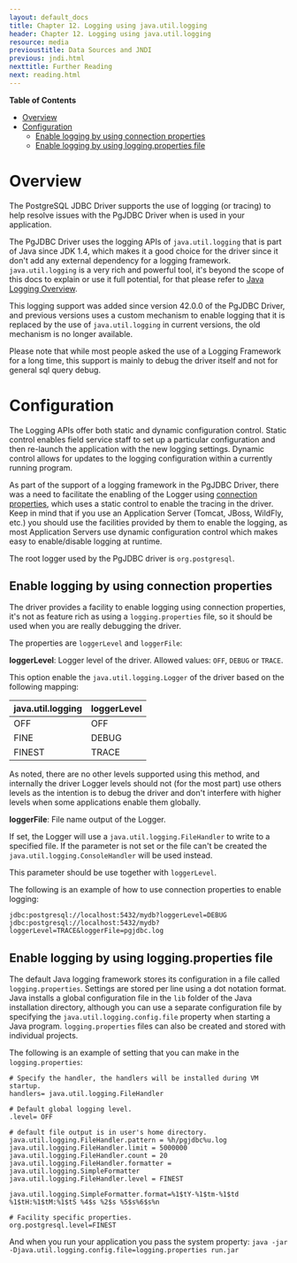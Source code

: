 ```yaml
---
layout: default_docs
title: Chapter 12. Logging using java.util.logging
header: Chapter 12. Logging using java.util.logging
resource: media
previoustitle: Data Sources and JNDI
previous: jndi.html
nexttitle: Further Reading
next: reading.html
---
```


**Table of Contents**

* [Overview](logging.html#overview)
* [Configuration](logging.html#configuration)
  * [Enable logging by using connection properties](logging.html#conprop)
  * [Enable logging by using logging.properties file](logging.html#fileprop)

<a name="overview"></a>
# Overview

The PostgreSQL JDBC Driver supports the use of logging (or tracing) to help resolve issues with the
PgJDBC Driver when is used in your application.

The PgJDBC Driver uses the logging APIs of `java.util.logging` that is part of Java since JDK 1.4,
which makes it a good choice for the driver since it don't add any external dependency for a logging
framework. `java.util.logging` is a very rich and powerful tool, it's beyond the scope of this docs
to explain or use it full potential, for that please refer to
[Java Logging Overview](https://docs.oracle.com/javase/8/docs/technotes/guides/logging/overview.html).

This logging support was added since version 42.0.0 of the PgJDBC Driver, and previous
versions uses a custom mechanism to enable logging that it is replaced by the use of
`java.util.logging` in current versions, the old mechanism is no longer available.

Please note that while most people asked the use of a Logging Framework for a long time, this
support is mainly to debug the driver itself and not for general sql query debug.

<a name="configuration"></a>
# Configuration

The Logging APIs offer both static and dynamic configuration control. Static control enables field
service staff to set up a particular configuration and then re-launch the application with the new
logging settings. Dynamic control allows for updates to the logging configuration within a currently
running program.

As part of the support of a logging framework in the PgJDBC Driver, there was a need to facilitate
the enabling of the Logger using [connection properties](logging.html#conprop), which uses a static
control to enable the tracing in the driver. Keep in mind that if you use an Application Server
(Tomcat, JBoss, WildFly, etc.) you should use the facilities provided by them to enable the logging,
as most Application Servers use dynamic configuration control which makes easy to enable/disable
logging at runtime.

The root logger used by the PgJDBC driver is `org.postgresql`.

<a name="conprop"></a>
## Enable logging by using connection properties

The driver provides a facility to enable logging using connection properties, it's not as feature rich
as using a `logging.properties` file, so it should be used when you are really debugging the driver.

The properties are `loggerLevel` and `loggerFile`:

**loggerLevel**: Logger level of the driver. Allowed values: `OFF`, `DEBUG` or `TRACE`.

This option enable the `java.util.logging.Logger` of the driver based on the following mapping:

| java.util.logging | loggerLevel |
| ----------------- | ----------- |
| OFF               | OFF         |
| FINE              | DEBUG       |
| FINEST            | TRACE       |

As noted, there are no other levels supported using this method, and internally the driver Logger levels
should not (for the most part) use others levels as the intention is to debug the driver and don't
interfere with higher levels when some applications enable them globally.

**loggerFile**: File name output of the Logger.

If set, the Logger will use a `java.util.logging.FileHandler` to write to a specified file.
If the parameter is not set or the file can't be created the `java.util.logging.ConsoleHandler`
will be used instead.

This parameter should be use together with `loggerLevel`.

The following is an example of how to use connection properties to enable logging:

```
jdbc:postgresql://localhost:5432/mydb?loggerLevel=DEBUG
jdbc:postgresql://localhost:5432/mydb?loggerLevel=TRACE&loggerFile=pgjdbc.log
```

<a name="fileprop"></a>
## Enable logging by using logging.properties file

The default Java logging framework stores its configuration in a file called `logging.properties`.
Settings are stored per line using a dot notation format. Java installs a global configuration file
in the `lib` folder of the Java installation directory, although you can use a separate configuration
file by specifying the `java.util.logging.config.file` property when starting a Java program.
`logging.properties` files can also be created and stored with individual projects.

The following is an example of setting that you can make in the `logging.properties`:

```properties
# Specify the handler, the handlers will be installed during VM startup.
handlers= java.util.logging.FileHandler

# Default global logging level.
.level= OFF

# default file output is in user's home directory.
java.util.logging.FileHandler.pattern = %h/pgjdbc%u.log
java.util.logging.FileHandler.limit = 5000000
java.util.logging.FileHandler.count = 20
java.util.logging.FileHandler.formatter = java.util.logging.SimpleFormatter
java.util.logging.FileHandler.level = FINEST

java.util.logging.SimpleFormatter.format=%1$tY-%1$tm-%1$td %1$tH:%1$tM:%1$tS %4$s %2$s %5$s%6$s%n

# Facility specific properties.
org.postgresql.level=FINEST
```

And when you run your application you pass the system property:
`java -jar -Djava.util.logging.config.file=logging.properties run.jar`

